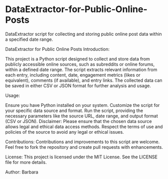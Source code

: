 # DataExtractor-for-Public-Online-Posts
DataExtractor script for collecting and storing public online post data within a specified date range.

DataExtractor for Public Online Posts
Introduction:

This project is a Python script designed to collect and store data from publicly accessible online sources, such as subreddits or online forums, within a defined date range. The script extracts relevant information from each entry, including content, date, engagement metrics (likes or equivalent), comments (if available), and entry links. The collected data can be saved in either CSV or JSON format for further analysis and usage.

Usage:

Ensure you have Python installed on your system.
Customize the script for your specific data source and format.
Run the script, providing the necessary parameters like the source URL, date range, and output format (CSV or JSON).
Disclaimer:
Please ensure that the chosen data source allows legal and ethical data access methods. Respect the terms of use and policies of the source to avoid any legal or ethical issues.

Contributions:
Contributions and improvements to this script are welcome. Feel free to fork the repository and create pull requests with enhancements.

License:
This project is licensed under the MIT License. See the LICENSE file for more details.

Author:
Barbara

